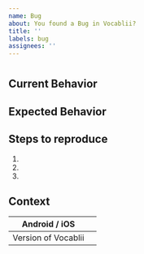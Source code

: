 ```yaml
---
name: Bug
about: You found a Bug in Vocablii?
title: ''
labels: bug
assignees: ''
---
```


<!-- Title -->
# 

<!-- What went wrong -->
## Current Behavior

<!-- How should the app behave -->
## Expected Behavior

<!-- How did it happen -->
## Steps to reproduce
1. 
2. 
3. 

<!-- What where you using when the bug appeared -->
## Context
| Android / iOS       |           |
|---------------------|-----------|
| Version of Vocablii |           |
